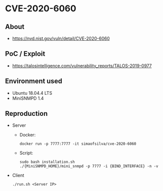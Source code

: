 # CVE-2020-6060

## About
* <https://nvd.nist.gov/vuln/detail/CVE-2020-6060>


## PoC / Exploit

* <https://talosintelligence.com/vulnerability_reports/TALOS-2019-0977> 


## Environment used

* Ubuntu 18.04.4 LTS
* MiniSNMPD 1.4


## Reproduction

* Server
    - Docker:
        ```shell script
        docker run -p 7777:7777 -it simaofsilva/cve-2020-6060
        ```
    - Script:
        ```shell script
        sudo bash installation.sh
        ./{MiniSNMPD_HOME}/mini_snmpd -p 7777 -i {BIND_INTERFACE} -n -v
        ```

* Client
    ```shell script
    ./run.sh <Server IP>
    ```
